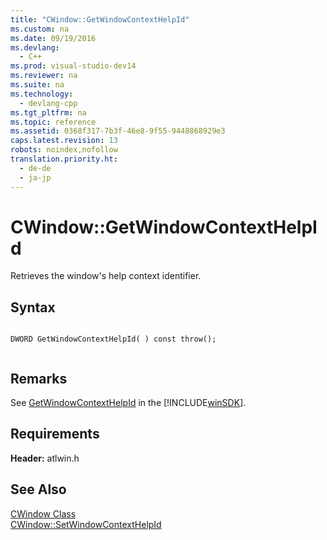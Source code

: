 ```yaml
---
title: "CWindow::GetWindowContextHelpId"
ms.custom: na
ms.date: 09/19/2016
ms.devlang: 
  - C++
ms.prod: visual-studio-dev14
ms.reviewer: na
ms.suite: na
ms.technology: 
  - devlang-cpp
ms.tgt_pltfrm: na
ms.topic: reference
ms.assetid: 0368f317-7b3f-46e8-9f55-9448868929e3
caps.latest.revision: 13
robots: noindex,nofollow
translation.priority.ht: 
  - de-de
  - ja-jp
---
```

# CWindow::GetWindowContextHelpId
Retrieves the window's help context identifier.  
  
## Syntax  
  
```  
  
DWORD GetWindowContextHelpId( ) const throw();  
  
```  
  
## Remarks  
 See [GetWindowContextHelpId](http://msdn.microsoft.com/library/windows/desktop/bb776429) in the [!INCLUDE[winSDK](../vs140/includes/winSDK_md.md)].  
  
## Requirements  
 **Header:** atlwin.h  
  
## See Also  
 [CWindow Class](../vs140/CWindow-Class.md)   
 [CWindow::SetWindowContextHelpId](../vs140/CWindow--SetWindowContextHelpId.md)